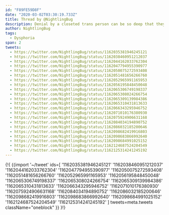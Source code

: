 ```yaml
---
id: "F89FE59D8F"
date: "2020-03-02T03:30:19.733Z"
title: Thread by @NightlingBug
description: Denial by a closeted trans person can be so deep that they thoroughly believe they are cisgender.
author: NightlingBug
tags:
  - Dysphoria
span: 2
tweets:
  - https://twitter.com/NightlingBug/status/1162035381946245121
  - https://twitter.com/NightlingBug/status/1162038460951212037
  - https://twitter.com/NightlingBug/status/1162044162033762304
  - https://twitter.com/NightlingBug/status/1162047794955390977
  - https://twitter.com/NightlingBug/status/1162050075272593408
  - https://twitter.com/NightlingBug/status/1162051481656266760
  - https://twitter.com/NightlingBug/status/1162052965991165953
  - https://twitter.com/NightlingBug/status/1162056195848450048
  - https://twitter.com/NightlingBug/status/1162065306749198337
  - https://twitter.com/NightlingBug/status/1162065308024266754
  - https://twitter.com/NightlingBug/status/1162065309139984386
  - https://twitter.com/NightlingBug/status/1162065310431813633
  - https://twitter.com/NightlingBug/status/1162066343295946752
  - https://twitter.com/NightlingBug/status/1162071010176380930
  - https://twitter.com/NightlingBug/status/1162075924906631168
  - https://twitter.com/NightlingBug/status/1162084034194890752
  - https://twitter.com/NightlingBug/status/1162086032185200646
  - https://twitter.com/NightlingBug/status/1162098682419916803
  - https://twitter.com/NightlingBug/status/1162098683866992640
  - https://twitter.com/NightlingBug/status/1162098684991025152
  - https://twitter.com/NightlingBug/status/1162124687524204549
  - https://twitter.com/NightlingBug/status/1162125314241245192
---
```

{!{ {{import '~/tweet' ids=[
  '1162035381946245121'
  '1162038460951212037'
  '1162044162033762304'
  '1162047794955390977'
  '1162050075272593408'
  '1162051481656266760'
  '1162052965991165953'
  '1162056195848450048'
  '1162065306749198337'
  '1162065308024266754'
  '1162065309139984386'
  '1162065310431813633'
  '1162066343295946752'
  '1162071010176380930'
  '1162075924906631168'
  '1162084034194890752'
  '1162086032185200646'
  '1162098682419916803'
  '1162098683866992640'
  '1162098684991025152'
  '1162124687524204549'
  '1162125314241245192'
] tweets=meta.tweets className="oneblock" }} }!}

